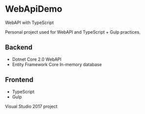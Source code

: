 # WebApiDemo
WebAPI with TypeScript

Personal project used for WebAPI and TypeScript + Gulp practices.

## Backend
* Dotnet Core 2.0 WebAPI
* Entity Framework Core In-memory database

## Frontend
* TypeScript
* Gulp

Visual Studio 2017 project
